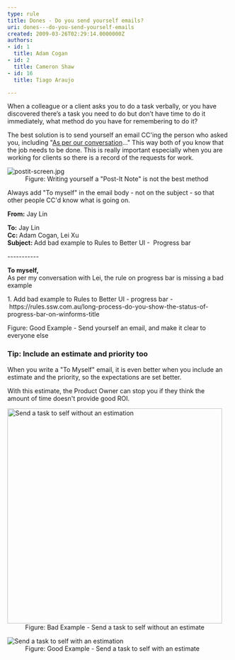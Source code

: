 ```yaml
---
type: rule
title: Dones - Do you send yourself emails?
uri: dones---do-you-send-yourself-emails
created: 2009-03-26T02:29:14.0000000Z
authors:
- id: 1
  title: Adam Cogan
- id: 2
  title: Cameron Shaw
- id: 16
  title: Tiago Araujo

---
```




<span class='intro'> <p>When a colleague or a client asks you to do a task verbally, or you have discovered there’s a task you need to do but don’t have time to do it immediately,&#160;what method do you have for remembering to do it?<br></p><p>The best solution is to send yourself an email CC'ing the person who asked you, including &quot;<a id="AsPerConversationEmail" href="/Pages/DoYouAlwaysSendAnAsPerOurConversationEmail.aspx" target="_blank" shape="rect">As per our conversation</a>...&quot; This way both of you know that the job needs to be done. This is really important especially when you are working for clients so there is a record of the requests for work.<br></p> </span>

<dl class="badImage"><dt> <img src="/PublishingImages/postit-screen.jpg" alt="postit-screen.jpg" /> </dt><dd>Figure&#58; Writing yourself a &quot;Post-It Note&quot; is not the best method<br></dd></dl><p>Always add &quot;To myself&quot; in the email body - not on the subject - so that other people CC'd know what is going on. <br></p><div class="greyBox"><p> 
      <b>From&#58;</b>&#160;Jay Lin</p><p> 
      <b>To&#58;</b>&#160;Jay Lin<br><b>Cc&#58;&#160;</b>Adam Cogan, Lei&#160;Xu&#160; <b></b> <br><b>Subject&#58; </b>Add bad example to Rules to Better UI - &#160;Progress bar<br></p><p>-----------<br></p><p>
      <b>To myself,</b><br>As per my conversation with Lei,&#160;the rule on progress bar is missing a bad example<br></p><p>1. Add bad example to Rules to Better UI - progress bar -&#160;https&#58;//rules.ssw.com.au/long-process-do-you-show-the-status-of-progress-bar-on-winforms-title</p></div>
<span class="ms-rteCustom-FigureGood">Figure&#58;&#160;Good Example - Send yourself an email, and make it clear to everyone else​​</span><h3>Tip&#58;&#160;Include an estimate and priority&#160;too&#160;</h3><p>When you write a &quot;To Myself&quot;&#160;email,&#160;it is even better when you include an estimate and the priority, so the expectations are set better.</p><p>With this estimate, the Product Owner can stop you&#160;if they think&#160;the amount&#160;of&#160;time doesn't provide good&#160;ROI.<br></p><dl class="badImage"><dt> <img src="/PublishingImages/EmailWithoutEstimation.JPG" alt="Send a task to self without an estimation" class="ms-rteCustom-ImageArea" style="width&#58;485px;" /> </dt><dd>Figure&#58;&#160;Bad Example - Send a task to self without an estimate</dd></dl> <dl class="goodImage"> <dt> <img src="/PublishingImages/EmailWithEstimation.jpg" alt="Send a task to self with an estimation" class="ms-rteCustom-ImageArea" /> <br>
   </dt><dd>Figure&#58;&#160;Good Example -&#160;Send a task to self with an estimate</dd></dl>


